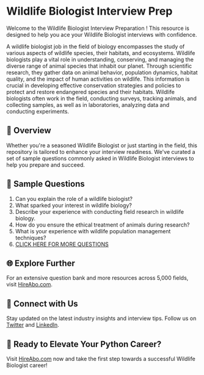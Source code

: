 # Wildlife Biologist Interview Prep

Welcome to the Wildlife Biologist Interview Preparation ! This resource is designed to help you ace your Wildlife Biologist interviews with confidence.

A wildlife biologist job in the field of biology encompasses the study of various aspects of wildlife species, their habitats, and ecosystems. Wildlife biologists play a vital role in understanding, conserving, and managing the diverse range of animal species that inhabit our planet. Through scientific research, they gather data on animal behavior, population dynamics, habitat quality, and the impact of human activities on wildlife. This information is crucial in developing effective conservation strategies and policies to protect and restore endangered species and their habitats. Wildlife biologists often work in the field, conducting surveys, tracking animals, and collecting samples, as well as in laboratories, analyzing data and conducting experiments.

## 🚀 Overview

Whether you're a seasoned Wildlife Biologist or just starting in the field, this repository is tailored to enhance your interview readiness. We've curated a set of sample questions commonly asked in Wildlife Biologist interviews to help you prepare and succeed.

## 📝 Sample Questions

1. Can you explain the role of a wildlife biologist?
2. What sparked your interest in wildlife biology?
3. Describe your experience with conducting field research in wildlife biology.
4. How do you ensure the ethical treatment of animals during research?
5. What is your experience with wildlife population management techniques?
6. [CLICK HERE FOR MORE QUESTIONS](https://hireabo.com/job/5_1_8/Wildlife%20Biologist)

## 🌐 Explore Further

For an extensive question bank and more resources across 5,000 fields, visit [HireAbo.com](https://www.hireabo.com).

## 📱 Connect with Us

Stay updated on the latest industry insights and interview tips. Follow us on [Twitter](https://twitter.com/hireabo) and [LinkedIn](https://www.linkedin.com/in/hire-abo-3609972a8/).

## 🚀 Ready to Elevate Your Python Career?

Visit [HireAbo.com](https://www.hireabo.com) now and take the first step towards a successful Wildlife Biologist career!